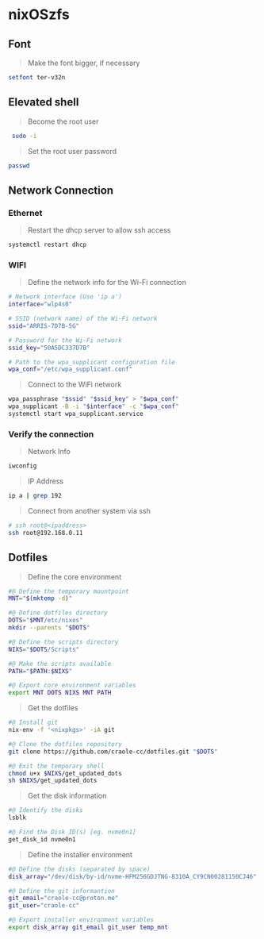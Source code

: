 # nixOSzfs

## Font

> Make the font bigger, if necessary

```sh
setfont ter-v32n
```

## Elevated shell

> Become the root user

```sh
 sudo -i
```

> Set the root user password

```sh
passwd
```

## Network Connection

### Ethernet

> Restart the dhcp server to allow ssh access

  ```sh
  systemctl restart dhcp
  ```

### WIFI

> Define the network info for the Wi-Fi connection

  ```sh
  # Network interface (Use 'ip a')
  interface="wlp4s0"

  # SSID (network name) of the Wi-Fi network
  ssid="ARRIS-7D7B-5G"

  # Password for the Wi-Fi network
  ssid_key="50A5DC337D7B"

  # Path to the wpa_supplicant configuration file
  wpa_conf="/etc/wpa_supplicant.conf"
  ```

> Connect to the WiFi network

  ```sh
  wpa_passphrase "$ssid" "$ssid_key" > "$wpa_conf"
  wpa_supplicant -B -i "$interface" -c "$wpa_conf"
  systemctl start wpa_supplicant.service
  ```

### Verify the connection

  > Network Info

  ```sh
  iwconfig
  ```

  > IP Address

  ```sh
  ip a | grep 192
  ```

> Connect from another system via ssh

```sh
# ssh root@<ipaddress>
ssh root@192.168.0.11
```

## Dotfiles

> Define the core environment

  ```sh
  #@ Define the temporary mountpoint
  MNT="$(mktemp -d)"

  #@ Define dotfiles directory
  DOTS="$MNT/etc/nixos"
  mkdir --parents "$DOTS"

  #@ Define the scripts directory
  NIXS="$DOTS/Scripts"

  #@ Make the scripts available
  PATH="$PATH:$NIXS"

  #@ Export core environment variables
  export MNT DOTS NIXS MNT PATH
  ```

> Get the dotfiles

```sh
#@ Install git
nix-env -f '<nixpkgs>' -iA git

#@ Clone the dotfiles repository
git clone https://github.com/craole-cc/dotfiles.git "$DOTS"

#@ Exit the temporary shell
chmod u+x $NIXS/get_updated_dots
sh $NIXS/get_updated_dots
```

> Get the disk information

```sh
#@ Identify the disks
lsblk

#@ Find the Disk ID(s) [eg. nvme0n1]
get_disk_id nvme0n1
```

> Define the installer environment

```sh
#@ Define the disks (separated by space)
disk_array="/dev/disk/by-id/nvme-HFM256GDJTNG-8310A_CY9CN00281150CJ46"

#@ Define the git informantion
git_email="craole-cc@proton.me"
git_user="craole-cc"

#@ Export installer environment variables
export disk_array git_email git_user temp_mnt
```
